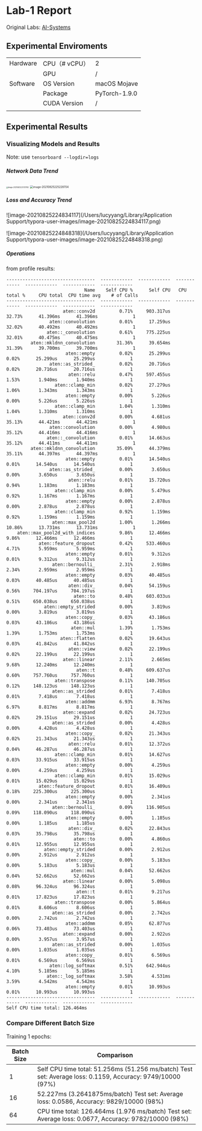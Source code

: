 # Lab-1 Report

Original Labs: [AI-Systems](https://github.com/microsoft/AI-System/tree/main/Labs)

## Experimental Enviroments



|          |               |               |
| -------- | ------------- | ------------- |
| Hardware | CPU（# vCPU） | 2             |
|          | GPU           | /             |
| Software | OS Version    | macOS Mojave  |
|          | Package       | PyTorch-1.9.0 |
|          | CUDA Version  | /             |
|          |               |               |

 

## Experimental Results

###  Visualizing Models and Results

Note: use `tensorboard --logdir=logs ` 



##### Network Data Trend

<img src="/Users/lucyyang/Library/Application Support/typora-user-images/image-20210825225131760.png" alt="image-20210825225131760" style="zoom:30%;" />



<img src="/Users/lucyyang/Library/Application Support/typora-user-images/image-20210825225228704.png" alt="image-20210825225228704" style="zoom:50%;" />

##### Loss and Accuracy Trend



![image-20210825224834117](/Users/lucyyang/Library/Application Support/typora-user-images/image-20210825224834117.png)



![image-20210825224848318](/Users/lucyyang/Library/Application Support/typora-user-images/image-20210825224848318.png)



##### Operations

from profile results:

```
---------------------------------  ------------  ------------  ------------  ------------  ------------  ------------  
                             Name    Self CPU %      Self CPU   CPU total %     CPU total  CPU time avg    # of Calls  
---------------------------------  ------------  ------------  ------------  ------------  ------------  ------------  
                     aten::conv2d         0.71%     903.317us        32.73%      41.396ms      41.396ms             1  
                aten::convolution         0.01%      17.259us        32.02%      40.492ms      40.492ms             1  
               aten::_convolution         0.61%     775.225us        32.01%      40.475ms      40.475ms             1  
         aten::mkldnn_convolution        31.36%      39.654ms        31.39%      39.700ms      39.700ms             1  
                      aten::empty         0.02%      25.299us         0.02%      25.299us      25.299us             1  
                aten::as_strided_         0.02%      20.716us         0.02%      20.716us      20.716us             1  
                       aten::relu         0.47%     597.455us         1.53%       1.940ms       1.940ms             1  
                  aten::clamp_min         0.02%      27.279us         1.06%       1.343ms       1.343ms             1  
                      aten::empty         0.00%       5.226us         0.00%       5.226us       5.226us             1  
                  aten::clamp_min         1.04%       1.310ms         1.04%       1.310ms       1.310ms             1  
                     aten::conv2d         0.00%       4.681us        35.13%      44.421ms      44.421ms             1  
                aten::convolution         0.00%       4.980us        35.12%      44.416ms      44.416ms             1  
               aten::_convolution         0.01%      14.663us        35.12%      44.411ms      44.411ms             1  
         aten::mkldnn_convolution        35.09%      44.379ms        35.11%      44.397ms      44.397ms             1  
                      aten::empty         0.01%      14.540us         0.01%      14.540us      14.540us             1  
                aten::as_strided_         0.00%       3.650us         0.00%       3.650us       3.650us             1  
                       aten::relu         0.01%      15.720us         0.94%       1.183ms       1.183ms             1  
                  aten::clamp_min         0.00%       5.479us         0.92%       1.167ms       1.167ms             1  
                      aten::empty         0.00%       2.878us         0.00%       2.878us       2.878us             1  
                  aten::clamp_min         0.92%       1.159ms         0.92%       1.159ms       1.159ms             1  
                 aten::max_pool2d         1.00%       1.266ms        10.86%      13.731ms      13.731ms             1  
    aten::max_pool2d_with_indices         9.86%      12.466ms         9.86%      12.466ms      12.466ms             1  
            aten::feature_dropout         0.42%     533.460us         4.71%       5.959ms       5.959ms             1  
                      aten::empty         0.01%       9.312us         0.01%       9.312us       9.312us             1  
                 aten::bernoulli_         2.31%       2.918ms         2.34%       2.959ms       2.959ms             1  
                      aten::empty         0.03%      40.485us         0.03%      40.485us      40.485us             1  
                       aten::div_         0.04%      54.159us         0.56%     704.197us     704.197us             1  
                         aten::to         0.48%     603.033us         0.51%     650.038us     650.038us             1  
              aten::empty_strided         0.00%       3.819us         0.00%       3.819us       3.819us             1  
                      aten::copy_         0.03%      43.186us         0.03%      43.186us      43.186us             1  
                        aten::mul         1.39%       1.753ms         1.39%       1.753ms       1.753ms             1  
                    aten::flatten         0.02%      19.643us         0.03%      41.842us      41.842us             1  
                       aten::view         0.02%      22.199us         0.02%      22.199us      22.199us             1  
                     aten::linear         2.11%       2.665ms         9.68%      12.240ms      12.240ms             1  
                          aten::t         0.48%     609.637us         0.60%     757.760us     757.760us             1  
                  aten::transpose         0.11%     140.705us         0.12%     148.123us     148.123us             1  
                 aten::as_strided         0.01%       7.418us         0.01%       7.418us       7.418us             1  
                      aten::addmm         6.93%       8.767ms         6.97%       8.817ms       8.817ms             1  
                     aten::expand         0.02%      24.723us         0.02%      29.151us      29.151us             1  
                 aten::as_strided         0.00%       4.428us         0.00%       4.428us       4.428us             1  
                      aten::copy_         0.02%      21.343us         0.02%      21.343us      21.343us             1  
                       aten::relu         0.01%      12.372us         0.04%      46.287us      46.287us             1  
                  aten::clamp_min         0.01%      14.627us         0.03%      33.915us      33.915us             1  
                      aten::empty         0.00%       4.259us         0.00%       4.259us       4.259us             1  
                  aten::clamp_min         0.01%      15.029us         0.01%      15.029us      15.029us             1  
            aten::feature_dropout         0.01%      16.409us         0.18%     225.300us     225.300us             1  
                      aten::empty         0.00%       2.341us         0.00%       2.341us       2.341us             1  
                 aten::bernoulli_         0.09%     116.905us         0.09%     118.090us     118.090us             1  
                      aten::empty         0.00%       1.185us         0.00%       1.185us       1.185us             1  
                       aten::div_         0.02%      22.843us         0.03%      35.798us      35.798us             1  
                         aten::to         0.00%       4.860us         0.01%      12.955us      12.955us             1  
              aten::empty_strided         0.00%       2.912us         0.00%       2.912us       2.912us             1  
                      aten::copy_         0.00%       5.183us         0.00%       5.183us       5.183us             1  
                        aten::mul         0.04%      52.662us         0.04%      52.662us      52.662us             1  
                     aten::linear         0.00%       5.098us         0.08%      96.324us      96.324us             1  
                          aten::t         0.01%       9.217us         0.01%      17.823us      17.823us             1  
                  aten::transpose         0.00%       5.864us         0.01%       8.606us       8.606us             1  
                 aten::as_strided         0.00%       2.742us         0.00%       2.742us       2.742us             1  
                      aten::addmm         0.05%      62.877us         0.06%      73.403us      73.403us             1  
                     aten::expand         0.00%       2.922us         0.00%       3.957us       3.957us             1  
                 aten::as_strided         0.00%       1.035us         0.00%       1.035us       1.035us             1  
                      aten::copy_         0.01%       6.569us         0.01%       6.569us       6.569us             1  
                aten::log_softmax         0.51%     642.944us         4.10%       5.185ms       5.185ms             1  
               aten::_log_softmax         3.58%       4.531ms         3.59%       4.542ms       4.542ms             1  
                      aten::empty         0.01%      10.993us         0.01%      10.993us      10.993us             1  
---------------------------------  ------------  ------------  ------------  ------------  ------------  ------------  
Self CPU time total: 126.464ms
```



### Compare Different Batch Size

Training 1 epochs:

| Batch Size | Comparison                                                   |
| ---------- | ------------------------------------------------------------ |
| 1          | Self CPU time total: 51.256ms  (51.256 ms/batch)  Test set: Average loss: 0.1159, Accuracy: 9749/10000 (97%) |
| 16         | 52.227ms (3.2641875ms/batch) Test set: Average loss: 0.0586, Accuracy: 9829/10000 (98%) |
| 64         | CPU time total: 126.464ms (1.976  ms/batch) Test set:  Average loss: 0.0677, Accuracy: 9782/10000 (98%) |



